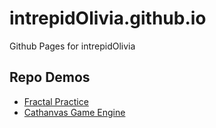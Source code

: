 # intrepidOlivia.github.io
Github Pages for intrepidOlivia

## Repo Demos
* [Fractal Practice](https://intrepidolivia.github.io/fractal-practice/)
* [Cathanvas Game Engine](https://intrepidolivia.github.io/cathanvas-engine/)
